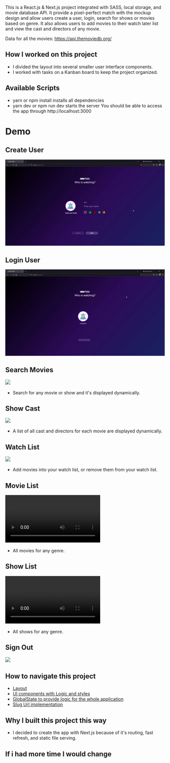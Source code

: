 This is a React.js & Next.js project integrated with SASS, local storage, and movie database API. It provide a pixel-perfect match with the mockup design and allow users create a user, login, search for shows or movies based on genre. It also allows users to add movies to their watch later list and view the cast and directors of any movie.

Data for all the movies: https://api.themoviedb.org/
## How I worked on this project
* I divided the layout into several smaller user interface components.
* I worked with tasks on a Kanban board to keep the project organized.

## Available Scripts
* yarn or npm install installs all dependencies
* yarn dev or npm run dev starts the server You should be able to access the app through http://localhost:3000

# Demo 
## Create User
![Create User](create.gif)
## Login User
![](login.gif)
## Search Movies
![](searc_Trim.gif)
* Search for any movie or show and it's displayed dynamically.
## Show Cast
![](castcrew.gif)
* A list of all cast and directors for each movie are displayed dynamically.
## Watch List
![](watchlist.gif)
* Add movies into your watch list, or remove them from your watch list.
## Movie List
![](movies.webm)
* All movies for any genre.
## Show List
![](shows.webm)
* All shows for any genre.
## Sign Out
![](signout.gif)



## How to navigate this project
* [Layout](../../tree/main/components/Layouts)
* [UI components with Logic and styles](../../tree/main/components/UI)
* [GlobalState to provide logic for the whole application](../../tree/main/components/HBOProvider.js)
* [Slug Url implementation](../../tree/main/pages/[mediaType])
  
## Why I built this project this way 
* I decided to create the app with Next.js because of it's routing, fast refresh, and static file serving.

## If i had more time I would change


